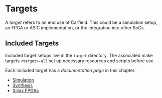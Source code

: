 # Targets

A *target* refers to an end use of Carfield. This could be a simulation setup, 
an FPGA or ASIC implementation, or the integration into other SoCs.

## Included Targets

Included target setups live in the `target` directory. The associated make 
targets `<target>-all`  set up necessary resources and scripts before use.

Each included target has a *documentation page* in this chapter:

- [Simulation](sim.md)
- [Synthesis](synth.md)
- [Xilinx FPGAs](xilinx.md)
